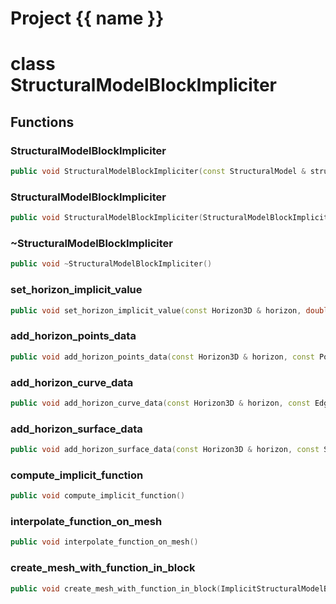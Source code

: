 <script setup>
import {useRoute} from 'vitepress'
const {path} = useRoute()
const tokens = path.split('/')
const words = tokens[2].split('-');
for (let i = 0; i < words.length; i++) {
    words[i] = words[i].charAt(0).toUpperCase() + words[i].slice(1);
    words[i] = words[i].replace('geode', 'Geode')
}
const name = words.join('-');
</script>
# Project {{ name }}

# class StructuralModelBlockImpliciter


## Functions

### StructuralModelBlockImpliciter

```cpp
public void StructuralModelBlockImpliciter(const StructuralModel & structural_model, const Block3D & block)
```


### StructuralModelBlockImpliciter

```cpp
public void StructuralModelBlockImpliciter(StructuralModelBlockImpliciter && block_modeler)
```


### ~StructuralModelBlockImpliciter

```cpp
public void ~StructuralModelBlockImpliciter()
```


### set_horizon_implicit_value

```cpp
public void set_horizon_implicit_value(const Horizon3D & horizon, double implicit_value)
```


### add_horizon_points_data

```cpp
public void add_horizon_points_data(const Horizon3D & horizon, const PointSet3D & points_data, double weight)
```


### add_horizon_curve_data

```cpp
public void add_horizon_curve_data(const Horizon3D & horizon, const EdgedCurve3D & curve_data, double weight)
```


### add_horizon_surface_data

```cpp
public void add_horizon_surface_data(const Horizon3D & horizon, const SurfaceMesh3D & surface_data, double weight)
```


### compute_implicit_function

```cpp
public void compute_implicit_function()
```


### interpolate_function_on_mesh

```cpp
public void interpolate_function_on_mesh()
```


### create_mesh_with_function_in_block

```cpp
public void create_mesh_with_function_in_block(ImplicitStructuralModelBuilder & builder)
```




